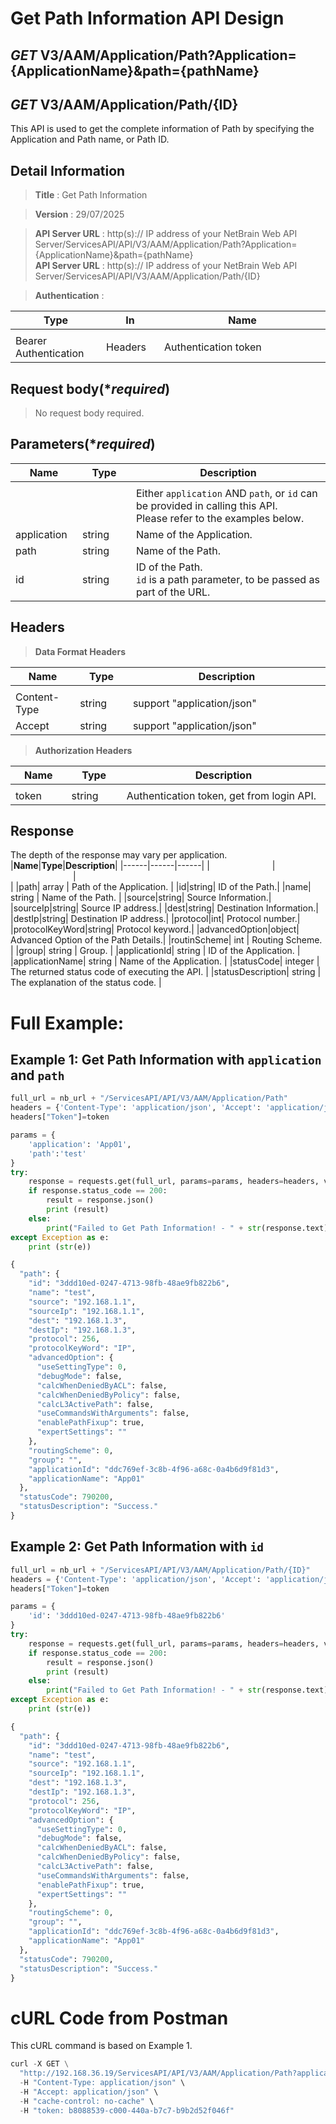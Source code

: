 
# Get Path Information API Design

## ***GET*** V3/AAM/Application/Path?Application={ApplicationName}&path={pathName}
## ***GET*** V3/AAM/Application/Path/{ID}

This API is used to get the complete information of Path by specifying the Application and Path name, or Path ID.

## Detail Information

> **Title** : Get Path Information<br>

> **Version** : 29/07/2025

> **API Server URL** : http(s):// IP address of your NetBrain Web API Server/ServicesAPI/API/V3/AAM/Application/Path?Application={ApplicationName}&path={pathName} <br>
> **API Server URL** : http(s):// IP address of your NetBrain Web API Server/ServicesAPI/API/V3/AAM/Application/Path/{ID}

> **Authentication** : 

|**Type**|**In**|**Name**|
|------|------|------|
|<img width=100/>|<img width=100/>|<img width=500/>|
|Bearer Authentication| Headers | Authentication token | 

## Request body(****required***)
>No request body required.

## Parameters(****required***)
|**Name**|**Type**|**Description**|
|------|------|------|
|<img width=100/>|<img width=100/>|<img width=500/>|
||| Either `application` AND `path`, or `id` can be provided in calling this API. <br> Please refer to the examples below. |
|application| string | Name of the Application. |
|path|string| Name of the Path.|
|id|string| ID of the Path. <br>`id` is a path parameter, to be passed as part of the URL. |

## Headers

> **Data Format Headers**

|**Name**|**Type**|**Description**|
|------|------|------|
|<img width=100/>|<img width=100/>|<img width=500/>|
| Content-Type | string | support "application/json" |
| Accept | string | support "application/json" |

> **Authorization Headers**

|**Name**|**Type**|**Description**|
|------|------|------|
|<img width=100/>|<img width=100/>|<img width=500/>|
| token | string  | Authentication token, get from login API. |

## Response
The depth of the response may vary per application.
|**Name**|**Type**|**Description**|
|------|------|------|
|<img width=100/>|<img width=100/>|<img width=500/>|
|path| array | Path of the Application.  |
|id|string| ID of the Path.|
|name| string | Name of the Path.  |
|source|string| Source Information.|
|sourceIp|string| Source IP address.|
|dest|string| Destination Information.|
|destIp|string| Destination IP address.|
|protocol|int| Protocol number.|
|protocolKeyWord|string| Protocol keyword.|
|advancedOption|object| Advanced Option of the Path Details.|
|routinScheme| int | Routing Scheme. |
|group| string | Group. |
|applicationId| string | ID of the Application. |
|applicationName| string | Name of the Application. |
|statusCode| integer | The returned status code of executing the API. |
|statusDescription| string | The explanation of the status code. |


# Full Example:
## Example 1: Get Path Information with `application` and `path`
```python
full_url = nb_url + "/ServicesAPI/API/V3/AAM/Application/Path"
headers = {'Content-Type': 'application/json', 'Accept': 'application/json'}
headers["Token"]=token

params = {
    'application': 'App01',
    'path':'test'
}
try:
    response = requests.get(full_url, params=params, headers=headers, verify=False)
    if response.status_code == 200:
        result = response.json()
        print (result)
    else:
        print("Failed to Get Path Information! - " + str(response.text))
except Exception as e:
    print (str(e))
```
```python
{
  "path": {
    "id": "3ddd10ed-0247-4713-98fb-48ae9fb822b6",
    "name": "test",
    "source": "192.168.1.1",
    "sourceIp": "192.168.1.1",
    "dest": "192.168.1.3",
    "destIp": "192.168.1.3",
    "protocol": 256,
    "protocolKeyWord": "IP",
    "advancedOption": {
      "useSettingType": 0,
      "debugMode": false,
      "calcWhenDeniedByACL": false,
      "calcWhenDeniedByPolicy": false,
      "calcL3ActivePath": false,
      "useCommandsWithArguments": false,
      "enablePathFixup": true,
      "expertSettings": ""
    },
    "routingScheme": 0,
    "group": "",
    "applicationId": "ddc769ef-3c8b-4f96-a68c-0a4b6d9f81d3",
    "applicationName": "App01"
  },
  "statusCode": 790200,
  "statusDescription": "Success."
}
```

## Example 2: Get Path Information with `id`
```python
full_url = nb_url + "/ServicesAPI/API/V3/AAM/Application/Path/{ID}"
headers = {'Content-Type': 'application/json', 'Accept': 'application/json'}
headers["Token"]=token

params = {
    'id': '3ddd10ed-0247-4713-98fb-48ae9fb822b6'
}
try:
    response = requests.get(full_url, params=params, headers=headers, verify=False)
    if response.status_code == 200:
        result = response.json()
        print (result)
    else:
        print("Failed to Get Path Information! - " + str(response.text))
except Exception as e:
    print (str(e))
```
```python
{
  "path": {
    "id": "3ddd10ed-0247-4713-98fb-48ae9fb822b6",
    "name": "test",
    "source": "192.168.1.1",
    "sourceIp": "192.168.1.1",
    "dest": "192.168.1.3",
    "destIp": "192.168.1.3",
    "protocol": 256,
    "protocolKeyWord": "IP",
    "advancedOption": {
      "useSettingType": 0,
      "debugMode": false,
      "calcWhenDeniedByACL": false,
      "calcWhenDeniedByPolicy": false,
      "calcL3ActivePath": false,
      "useCommandsWithArguments": false,
      "enablePathFixup": true,
      "expertSettings": ""
    },
    "routingScheme": 0,
    "group": "",
    "applicationId": "ddc769ef-3c8b-4f96-a68c-0a4b6d9f81d3",
    "applicationName": "App01"
  },
  "statusCode": 790200,
  "statusDescription": "Success."
}
```

# cURL Code from Postman
This cURL command is based on Example 1.
```python
curl -X GET \
  "http://192.168.36.19/ServicesAPI/API/V3/AAM/Application/Path?application=Hello11&path=test" \
  -H "Content-Type: application/json" \
  -H "Accept: application/json" \
  -H "cache-control: no-cache" \
  -H "token: b8088539-c000-440a-b7c7-b9b2d52f046f"
```
